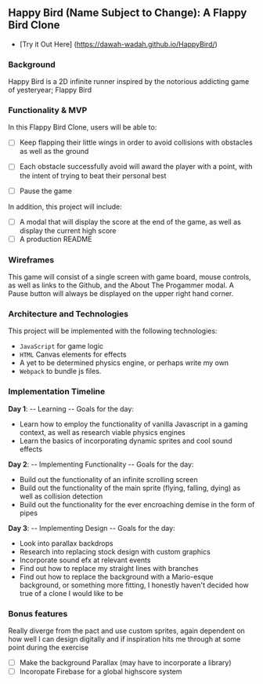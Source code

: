 ## Happy Bird (Name Subject to Change): A Flappy Bird Clone

* [Try it Out Here] (https://dawah-wadah.github.io/HappyBird/)

### Background

Happy Bird is a 2D infinite runner inspired by the notorious addicting game of yesteryear; Flappy Bird

### Functionality & MVP  

In this Flappy Bird Clone, users will be able to:

- [ ] Keep flapping their little wings in order to avoid collisions with obstacles as well as the ground
- [ ] Each obstacle successfully avoid will award the player with a point, with the intent of trying to beat their personal best
- [ ] Pause the game


In addition, this project will include:

- [ ] A modal that will display the score at the end of the game, as well as display the current high score
- [ ] A production README

### Wireframes

This game will consist of a single screen with game board, mouse controls, as well as links to the Github,
and the About The Progammer modal.  A Pause button will always be displayed on the upper right hand corner.


### Architecture and Technologies

This project will be implemented with the following technologies:

- `JavaScript` for game logic
-  `HTML` Canvas elements for effects
- A yet to be determined physics engine, or perhaps write my own
- `Webpack` to bundle js files.


### Implementation Timeline

**Day 1**:  -- Learning --
  Goals for the day:

- Learn how to employ the functionality of vanilla Javascript in a gaming context, as well as research viable physics engines
- Learn the basics of incorporating dynamic sprites and cool sound effects

**Day 2**: -- Implementing Functionality --
  Goals for the day:

- Build out the functionality of an infinite scrolling screen
- Build out the functionality of the main sprite (flying, falling, dying) as well as collision detection
- Build out the functionality for the ever encroaching demise in the form of pipes

**Day 3**: -- Implementing Design --
  Goals for the day:

- Look into parallax backdrops
- Research into replacing stock design with custom graphics
- Incorporate sound efx at relevant events
- Find out how to replace my straight lines with branches
- Find out how to replace the background with a Mario-esque background, or something more fitting, I honestly haven't decided how true of a clone I would like to be


### Bonus features

Really diverge from the pact and use custom sprites, again dependent on how well I can design digitally and if inspiration hits me through at some point during the exercise

- [ ] Make the background Parallax (may have to incorporate a library)
- [ ] Incoropate Firebase for a global highscore system
